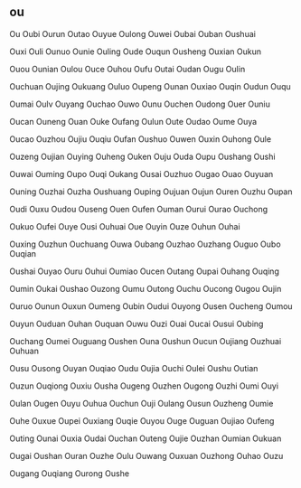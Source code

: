 ou
---

Ou Oubi Ourun Outao Ouyue Oulong Ouwei Oubai Ouban Oushuai

Ouxi Ouli Ounuo Ounie Ouling Oude Ouqun Ousheng Ouxian Oukun

Ouou Ounian Oulou Ouce Ouhou Oufu Outai Oudan Ougu Oulin

Ouchuan Oujing Oukuang Ouluo Oupeng Ounan Ouxiao Ouqin Oudun Ouqu

Oumai Oulv Ouyang Ouchao Ouwo Ounu Ouchen Oudong Ouer Ouniu

Oucan Ouneng Ouan Ouke Oufang Oulun Oute Oudao Oume Ouya

Oucao Ouzhou Oujiu Ouqiu Oufan Oushuo Ouwen Ouxin Ouhong Oule

Ouzeng Oujian Ouying Ouheng Ouken Ouju Ouda Oupu Oushang Oushi

Ouwai Ouming Oupo Ouqi Oukang Ousai Ouzhuo Ougao Ouao Ouyuan

Ouning Ouzhai Ouzha Oushuang Ouping Oujuan Oujun Ouren Ouzhu Oupan

Oudi Ouxu Oudou Ouseng Ouen Oufen Ouman Ourui Ourao Ouchong

Oukuo Oufei Ouye Ousi Ouhuai Oue Ouyin Ouze Ouhun Ouhai

Ouxing Ouzhun Ouchuang Ouwa Oubang Ouzhao Ouzhang Ouguo Oubo   Ouqian

Oushai Ouyao Ouru Ouhui Oumiao Oucen Outang Oupai Ouhang Ouqing

Oumin Oukai Oushao Ouzong Oumu Outong Ouchu Oucong Ougou Oujin

Ouruo Ounun Ouxun Oumeng Oubin Oudui Ouyong Ousen Oucheng Oumou

Ouyun Ouduan Ouhan Ouquan Ouwu Ouzi Ouai Oucai Ousui Oubing

Ouchang Oumei Ouguang Oushen Ouna Oushun Oucun Oujiang Ouzhuai Ouhuan

Ousu Ousong Ouyan Ouqiao Oudu Oujia Ouchi Oulei Oushu Outian

Ouzun Ouqiong Ouxiu Ousha Ougeng Ouzhen Ougong Ouzhi Oumi Ouyi

Oulan Ougen Ouyu Ouhua Ouchun Ouji Oulang Ousun Ouzheng Oumie

Ouhe Ouxue Oupei Ouxiang Ouqie Ouyou Ouge Ouguan Oujiao Oufeng

Outing Ounai Ouxia Oudai Ouchan Outeng Oujie Ouzhan Oumian Oukuan

Ougai Oushan Ouran Ouzhe Oulu Ouwang Ouxuan Ouzhong Ouhao Ouzu

Ougang Ouqiang Ourong Oushe 